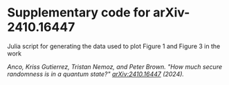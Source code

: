 # Supplementary code for arXiv-2410.16447

Julia script for generating the data used to plot Figure 1 and Figure 3 in the work 

*Anco, Kriss Gutierrez, Tristan Nemoz, and Peter Brown. "How much secure randomness is in a quantum state?" [arXiv:2410.16447](https://arxiv.org/abs/2410.16447) (2024).*
